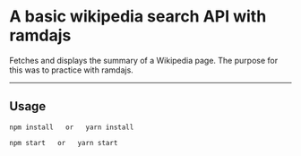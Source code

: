 # A basic wikipedia search API with ramdajs

Fetches and displays the summary of a Wikipedia page.
The purpose for this was to practice with ramdajs.

---

## Usage

```shell
npm install   or   yarn install
```

```shell
npm start   or   yarn start
```

